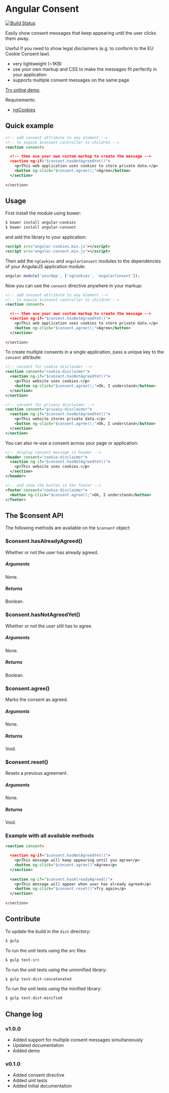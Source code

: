 # Angular Consent
[![Build Status](https://travis-ci.org/jvandemo/angular-consent.png?branch=master)](https://travis-ci.org/jvandemo/angular-consent)

Easily show consent messages that keep appearing until the user clicks them away.

Useful if you need to show legal disclaimers (e.g. to conform to the EU Cookie Consent law).

- very lightweight (~1KB)
- use your own markup and CSS to make the messages fit perfectly in your application
- supports multiple consent messages on the same page

[Try online demo](http://angular-consent-demo.surge.sh/).

Requirements:

- [ngCookies](https://docs.angularjs.org/api/ngCookies/service/$cookies)

## Quick example

```xml
<!-- add consent attribute to any element -->
<!-- to expose $consent controller to children -->
<section consent>

  <!-- then use your own custom markup to create the message -->
  <section ng-if="$consent.hasNotAgreedYet()">
    <p>This web application uses cookies to store private data.</p>
    <button ng-click="$consent.agree();">Agree</button>
  </section>
  
</section>
```

## Usage

First install the module using bower:
 
```bash
$ bower install angular-cookies
$ bower install angular-consent
```

and add the library to your application:

```xml
<script src="angular-cookies.min.js"></script>
<script src="angular-consent.min.js"></script>
```

Then add the `ngCookies` and `angularConsent` modules to the dependencies of your AngularJS application module:

```javascript
angular.module('yourApp', ['ngCookies', 'angularConsent']);
```

Now you can use the `consent` directive anywhere in your markup:

```xml
<!-- add consent attribute to any element -->
<!-- to expose $consent controller to children -->
<section consent>

  <!-- then use your own custom markup to create the message -->
  <section ng-if="$consent.hasNotAgreedYet()">
    <p>This web application uses cookies to store private data.</p>
    <button ng-click="$consent.agree();">Agree</button>
  </section>
  
</section>
```

To create multiple consents in a single application, pass a unique key to the `consent` attribute:

```xml
<!-- consent for cookie disclaimer -->
<section consent="cookie-disclaimer">
  <section ng-if="$consent.hasNotAgreedYet()">
    <p>This website uses cookies.</p>
    <button ng-click="$consent.agree();">Ok, I understand</button>
  </section>
</section>

<!-- consent for privacy disclaimer -->
<section consent="privacy-disclaimer">
  <section ng-if="$consent.hasNotAgreedYet()">
    <p>This website stores private data.</p>
    <button ng-click="$consent.agree();">Ok, I understand</button>
  </section>
</section>
```

You can also re-use a consent across your page or application:


```xml
<!-- display consent message in header -->
<header consent="cookie-disclaimer">
  <section ng-if="$consent.hasNotAgreedYet()">
    <p>This website uses cookies.</p>
  </section>
</header>

<!-- and show the button in the footer -->
<footer consent="cookie-disclaimer">
  <button ng-click="$consent.agree();">Ok, I understand</button>
</footer>
```

## The $consent API

The following methods are available on the `$consent` object:

### $consent.hasAlreadyAgreed()

Whether or not the user has already agreed.

##### Arguments

None.

##### Returns

Boolean.

### $consent.hasNotAgreedYet()

Whether or not the user still has to agree.

##### Arguments

None.

##### Returns

Boolean.

### $consent.agree()

Marks the consent as agreed.

##### Arguments

None.

##### Returns

Void.

### $consent.reset()

Resets a previous agreement.

##### Arguments

None.

##### Returns

Void.

### Example with all available methods

```xml
<section consent>

  <section ng-if="$consent.hasNotAgreedYet()">
    <p>This message will keep appearing until you agree</p>
    <button ng-click="$consent.agree()">Agree</p>
  </section>
  
  <section ng-if="$consent.hasAlreadyAgreed()">
    <p>This message will appear when user has already agreed</p>
    <button ng-click="$consent.reset()">Try again</p>
  </section>
  
</section>
```


## Contribute

To update the build in the `dist` directory:

```bash
$ gulp
```

To run the unit tests using the src files:

```bash
$ gulp test-src
```

To run the unit tests using the unminified library:

```bash
$ gulp test-dist-concatenated
```

To run the unit tests using the minified library:

```bash
$ gulp test-dist-minified
```

## Change log

### v1.0.0

- Added support for multiple consent messages simultaneously
- Updated documentation
- Added demo

### v0.1.0

- Added consent directive
- Added unit tests
- Added initial documentation
